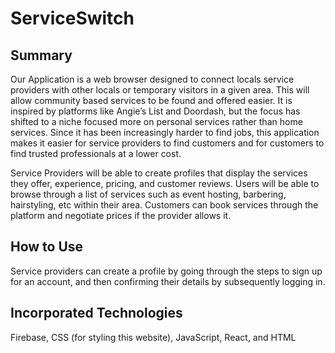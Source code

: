 # ServiceSwitch

## Summary
Our Application is a web browser designed to connect locals service providers with other locals or temporary visitors in a given area. This will allow community based services to be found and offered easier. It is inspired by platforms like Angie’s List and Doordash, but the focus has shifted to a niche focused more on personal services rather than home services. Since it has been increasingly harder to find jobs, this application makes it easier for service providers to find customers and for customers to find trusted professionals at a lower cost. 

Service Providers will be able to create profiles that display the services they offer, experience, pricing, and customer reviews. Users will be able to browse through a list of services such as event hosting, barbering, hairstyling, etc within their area. Customers can book services through the platform and negotiate prices if the provider allows it.

## How to Use
Service providers can create a profile by going through the steps to sign up for an account, and then confirming their details by subsequently logging in. 

## Incorporated Technologies
Firebase, CSS (for styling this website), JavaScript, React, and HTML